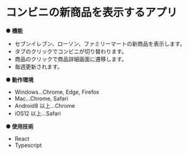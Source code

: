 # コンビニの新商品を表示するアプリ

**● 機能**

- セブンイレブン、ローソン、ファミリーマートの新商品を表示します。
- タブのクリックでコンビニが切り替わります。
- 商品のクリックで商品詳細画面に遷移します。
- 毎週更新されます。

**● 動作環境**

- Windows…Chrome, Edge, Firefox
- Mac…Chrome, Safari
- Android8 以上…Chrome
- iOS12 以上…Safari

**● 使用技術**

- React
- Typescript
